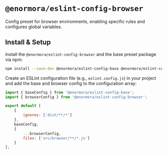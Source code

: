# `@enormora/eslint-config-browser`

Config preset for browser environments, enabling specific rules and configures global variables.

## Install & Setup

Install the `@enormora/eslint-config-browser` and the base preset package via npm:

```bash
npm install --save-dev @enormora/eslint-config-base @enormora/eslint-config-browser
```

Create an ESLint configuration file (e.g., `eslint.config.js`) in your project and add the base and browser config to the configuration array:

```javascript
import { baseConfig } from '@enormora/eslint-config-base';
import { browserConfig } from '@enormora/eslint-config-browser';

export default [
    {
        ignores: ['dist/**/*']
    },
    baseConfig,
    {
        ...browserConfig,
        files: ['src/browser/**/*.js']
    }
];
```

